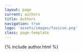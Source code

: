 ```yaml
---
layout: page
current: authors
title: Authors
navigation: true
logo: 'assets/images/favicon.png'
class: page-template
---
```

{% include author.html %}

